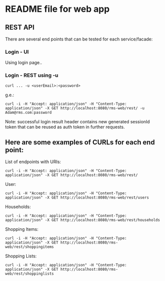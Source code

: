 # README file for web app

## REST API

There are several end points that can be tested for each service/facade:

### Login - UI

Using login page..


### Login - REST using -u

```
curl ... -u <userEmail>:<password>
```

g.e.:

```
curl -i -H "Accept: application/json" -H "Content-Type: application/json" -X GET http://localhost:8080/rms-web/rest/ -u Adam@rms.com:password
```

Note: successful login result header contains new generated sessionId token that can be reused as auth token in further requests.

## Here are some examples of CURLs for each end point: 

List of endpoints with URIs:

```
curl -i -H "Accept: application/json" -H "Content-Type: application/json" -X GET http://localhost:8080/rms-web/rest/
```

User:

```
curl -i -H "Accept: application/json" -H "Content-Type: application/json" -X GET http://localhost:8080/rms-web/rest/users
```

Households:

```
curl -i -H "Accept: application/json" -H "Content-Type: application/json" -X GET http://localhost:8080/rms-web/rest/households
```

Shopping Items:

```
curl -i -H "Accept: application/json" -H "Content-Type: application/json" -X GET http://localhost:8080/rms-web/rest/shoppingitems
```


Shopping Lists:

```
curl -i -H "Accept: application/json" -H "Content-Type: application/json" -X GET http://localhost:8080/rms-web/rest/shoppinglists
```

